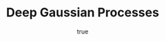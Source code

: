 ---
author:
- family: Lawrence
  given: Neil D.
  gscholar: r3SJcvoAAAAJ
  institute: University of Sheffield
  twitter: lawrennd
  url: http://inverseprobability.com
categories:
- Lawrence-harvard15
day: '20'
errata: []
extras: []
key: Lawrence-harvard15
layout: talk
linkpdf: http://staffwww.dcs.shef.ac.uk/people/N.Lawrence/talks/deepgp_harvard15.pdf
month: 8
published: 2015-08-20
section: pre
title: Deep <span>G</span>aussian Processes
venue: HIPS Group, SEAS, Harvard University
year: '2015'
---